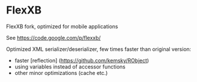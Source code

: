 FlexXB
======

FlexXB fork, optimized for mobile applications

See https://code.google.com/p/flexxb/

Optimized XML serializer/deserializer, few times faster than original version:
* faster [reflection] (https://github.com/kemsky/RObject)
* using variables instead of accessor functions
* other minor optimizations (cache etc.)